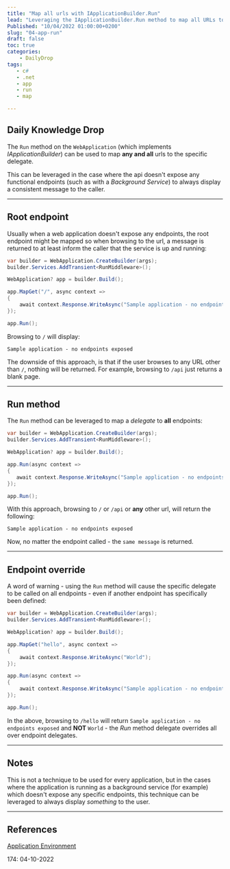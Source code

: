 ```yaml
---
title: "Map all urls with IApplicationBuilder.Run"
lead: "Leveraging the IApplicationBuilder.Run method to map all URLs to an endpoint delegate"
Published: "10/04/2022 01:00:00+0200"
slug: "04-app-run"
draft: false
toc: true
categories:
    - DailyDrop
tags:
   - c#
   - .net
   - app
   - run
   - map

---
```


## Daily Knowledge Drop

The `Run` method on the `WebApplication` (which implements _IApplicationBuilder_) can be used to map **any and all** urls to the specific delegate.  

This can be leveraged in the case where the api doesn't expose any functional endpoints (such as with a _Background Service_) to always display a consistent message to the caller.

---

## Root endpoint

Usually when a web application doesn't expose any endpoints, the root endpoint might be mapped so when browsing to the url, a message is returned to at least inform the caller that the service is up and running:

``` csharp
var builder = WebApplication.CreateBuilder(args);
builder.Services.AddTransient<RunMiddleware>();

WebApplication? app = builder.Build();

app.MapGet("/", async context =>
{
    await context.Response.WriteAsync("Sample application - no endpoints exposed");
});

app.Run();
```

Browsing to `/` will display:

``` terminal
Sample application - no endpoints exposed
```

The downside of this approach, is that if the user browses to any URL other than `/`, nothing will be returned. For example, browsing to `/api` just returns a blank page.

---

## Run method

The `Run` method can be leveraged to map a _delegate_ to **all** endpoints:

``` csharp
var builder = WebApplication.CreateBuilder(args);
builder.Services.AddTransient<RunMiddleware>();

WebApplication? app = builder.Build();

app.Run(async context =>
{
   await context.Response.WriteAsync("Sample application - no endpoints exposed");
});

app.Run();
```

With this approach, browsing to `/` or `/api` or **any** other url, will return the following:

``` terminal
Sample application - no endpoints exposed
```

Now, no matter the endpoint called - the `same message` is returned.

---

## Endpoint override

A word of warning - using the `Run` method will cause the specific delegate to be called on all endpoints - even if another endpoint has specifically been defined:

``` csharp
var builder = WebApplication.CreateBuilder(args);
builder.Services.AddTransient<RunMiddleware>();

WebApplication? app = builder.Build();

app.MapGet("hello", async context =>
{
    await context.Response.WriteAsync("World");
});

app.Run(async context =>
{
    await context.Response.WriteAsync("Sample application - no endpoints exposed");
});

app.Run();
```

In the above, browsing to `/hello` will return `Sample application - no endpoints exposed` and **NOT** `World` - the _Run_ method delegate overrides all over endpoint delegates.

---

## Notes

This is not a technique to be used for every application, but in the cases where the application is running as a background service (for example) which doesn't expose any specific endpoints, this technique can be leveraged to always display _something_ to the user.

---

## References

[Application Environment](https://github.com/dodyg/practical-aspnetcore/blob/net6.0/projects/application-environment/Program.cs)   

<?# DailyDrop ?>174: 04-10-2022<?#/ DailyDrop ?>
